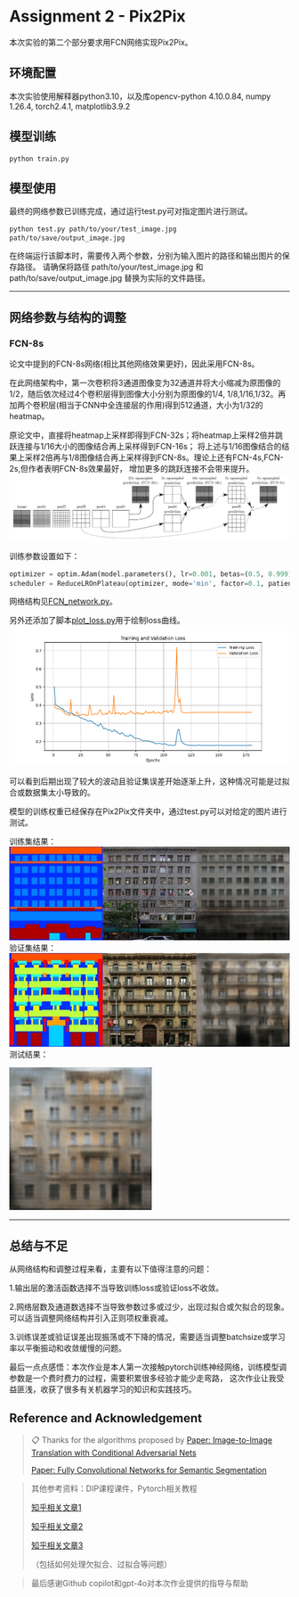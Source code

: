 # Assignment 2 - Pix2Pix

本次实验的第二个部分要求用FCN网络实现Pix2Pix。

## 环境配置
本次实验使用解释器python3.10，以及库opencv-python 4.10.0.84, numpy 1.26.4, torch2.4.1, matplotlib3.9.2

## 模型训练
```basic
python train.py
```

## 模型使用
最终的网络参数已训练完成，通过运行test.py可对指定图片进行测试。
```basic
python test.py path/to/your/test_image.jpg path/to/save/output_image.jpg
```
在终端运行该脚本时，需要传入两个参数，分别为输入图片的路径和输出图片的保存路径。
请确保将路径 path/to/your/test_image.jpg 和 path/to/save/output_image.jpg 替换为实际的文件路径。

---
## 网络参数与结构的调整
### FCN-8s
论文中提到的FCN-8s网络(相比其他网络效果更好)，因此采用FCN-8s。

在此网络架构中，第一次卷积将3通道图像变为32通道并将大小缩减为原图像的1/2，随后依次经过4个卷积层得到图像大小分别为原图像的1/4,
1/8,1/16,1/32。再加两个卷积层(相当于CNN中全连接层的作用)得到512通道，大小为1/32的heatmap。

原论文中，直接将heatmap上采样即得到FCN-32s；将heatmap上采样2倍并跳跃连接与1/16大小的图像结合再上采样得到FCN-16s；
将上述与1/16图像结合的结果上采样2倍再与1/8图像结合再上采样得到FCN-8s。理论上还有FCN-4s,FCN-2s,但作者表明FCN-8s效果最好，
增加更多的跳跃连接不会带来提升。
![FCN](pics/FCN.png "FCN网络结构示意图")

训练参数设置如下：
```python
optimizer = optim.Adam(model.parameters(), lr=0.001, betas=(0.5, 0.999))
scheduler = ReduceLROnPlateau(optimizer, mode='min', factor=0.1, patience=5)
```
网络结构见[FCN_network.py](Pix2Pix/FCN_network.py)。


另外还添加了脚本[plot_loss.py](Pix2Pix/plot_loss.py)用于绘制loss曲线。
![loss](pics/loss.png "loss曲线")

可以看到后期出现了较大的波动且验证集误差开始逐渐上升，这种情况可能是过拟合或数据集太小导致的。

模型的训练权重已经保存在Pix2Pix文件夹中，通过test.py可以对给定的图片进行测试。

训练集结果：
![train](pics/train.png "训练结果")
验证集结果：
![val](pics/val.png "验证结果")
测试结果：

![test](pics/output2.png "测试结果")


---
## 总结与不足
从网络结构和调整过程来看，主要有以下值得注意的问题：

1.输出层的激活函数选择不当导致训练loss或验证loss不收敛。

2.网络层数及通道数选择不当导致参数过多或过少，出现过拟合或欠拟合的现象。可以适当调整网络结构并引入正则项权重衰减。

3.训练误差或验证误差出现振荡或不下降的情况，需要适当调整batchsize或学习率以平衡振动和收敛缓慢的问题。


最后一点点感悟：本次作业是本人第一次接触pytorch训练神经网络，训练模型调参数是一个费时费力的过程，需要积累很多经验才能少走弯路，
这次作业让我受益匪浅，收获了很多有关机器学习的知识和实践技巧。

## Reference and Acknowledgement
>📋 Thanks for the algorithms proposed by [Paper: Image-to-Image Translation with Conditional Adversarial Nets](https://phillipi.github.io/pix2pix/)
> 
>   [Paper: Fully Convolutional Networks for Semantic Segmentation](https://arxiv.org/abs/1411.4038)

> 其他参考资料：DIP课程课件，Pytorch相关教程
> 
> [知乎相关文章1](https://zhuanlan.zhihu.com/p/401217834)
> 
> [知乎相关文章2](https://zhuanlan.zhihu.com/p/285601835)
> 
> [知乎相关文章3](https://zhuanlan.zhihu.com/p/622943295)
> 
> （包括如何处理欠拟合、过拟合等问题）

> 最后感谢Github copilot和gpt-4o对本次作业提供的指导与帮助
